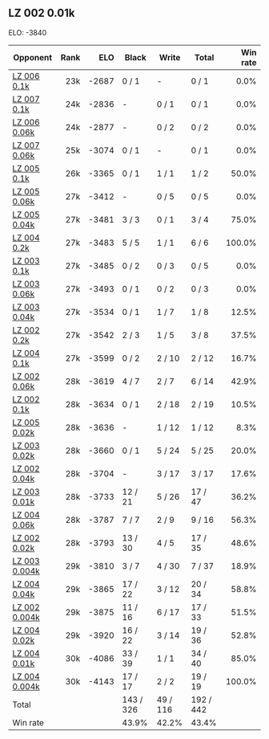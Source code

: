## LZ 002 0.01k ##

ELO: -3840

Opponent | Rank | ELO | Black | Write | Total | Win rate
---------|-----:|----:|-------|-------|-------|-------:
[LZ 006 0.1k](LZ%20006%200.1k.md) | 23k | -2687 | 0 / 1 | - | 0 / 1 | 0.0%
[LZ 007 0.1k](LZ%20007%200.1k.md) | 24k | -2836 | - | 0 / 1 | 0 / 1 | 0.0%
[LZ 006 0.06k](LZ%20006%200.06k.md) | 24k | -2877 | - | 0 / 2 | 0 / 2 | 0.0%
[LZ 007 0.06k](LZ%20007%200.06k.md) | 25k | -3074 | 0 / 1 | - | 0 / 1 | 0.0%
[LZ 005 0.1k](LZ%20005%200.1k.md) | 26k | -3365 | 0 / 1 | 1 / 1 | 1 / 2 | 50.0%
[LZ 005 0.06k](LZ%20005%200.06k.md) | 27k | -3412 | - | 0 / 5 | 0 / 5 | 0.0%
[LZ 005 0.04k](LZ%20005%200.04k.md) | 27k | -3481 | 3 / 3 | 0 / 1 | 3 / 4 | 75.0%
[LZ 004 0.2k](LZ%20004%200.2k.md) | 27k | -3483 | 5 / 5 | 1 / 1 | 6 / 6 | 100.0%
[LZ 003 0.1k](LZ%20003%200.1k.md) | 27k | -3485 | 0 / 2 | 0 / 3 | 0 / 5 | 0.0%
[LZ 003 0.06k](LZ%20003%200.06k.md) | 27k | -3493 | 0 / 1 | 0 / 2 | 0 / 3 | 0.0%
[LZ 003 0.04k](LZ%20003%200.04k.md) | 27k | -3534 | 0 / 1 | 1 / 7 | 1 / 8 | 12.5%
[LZ 002 0.2k](LZ%20002%200.2k.md) | 27k | -3542 | 2 / 3 | 1 / 5 | 3 / 8 | 37.5%
[LZ 004 0.1k](LZ%20004%200.1k.md) | 27k | -3599 | 0 / 2 | 2 / 10 | 2 / 12 | 16.7%
[LZ 002 0.06k](LZ%20002%200.06k.md) | 28k | -3619 | 4 / 7 | 2 / 7 | 6 / 14 | 42.9%
[LZ 002 0.1k](LZ%20002%200.1k.md) | 28k | -3634 | 0 / 1 | 2 / 18 | 2 / 19 | 10.5%
[LZ 005 0.02k](LZ%20005%200.02k.md) | 28k | -3636 | - | 1 / 12 | 1 / 12 | 8.3%
[LZ 003 0.02k](LZ%20003%200.02k.md) | 28k | -3660 | 0 / 1 | 5 / 24 | 5 / 25 | 20.0%
[LZ 002 0.04k](LZ%20002%200.04k.md) | 28k | -3704 | - | 3 / 17 | 3 / 17 | 17.6%
[LZ 003 0.01k](LZ%20003%200.01k.md) | 28k | -3733 | 12 / 21 | 5 / 26 | 17 / 47 | 36.2%
[LZ 004 0.06k](LZ%20004%200.06k.md) | 28k | -3787 | 7 / 7 | 2 / 9 | 9 / 16 | 56.3%
[LZ 002 0.02k](LZ%20002%200.02k.md) | 28k | -3793 | 13 / 30 | 4 / 5 | 17 / 35 | 48.6%
[LZ 003 0.004k](LZ%20003%200.004k.md) | 29k | -3810 | 3 / 7 | 4 / 30 | 7 / 37 | 18.9%
[LZ 004 0.04k](LZ%20004%200.04k.md) | 29k | -3865 | 17 / 22 | 3 / 12 | 20 / 34 | 58.8%
[LZ 002 0.004k](LZ%20002%200.004k.md) | 29k | -3875 | 11 / 16 | 6 / 17 | 17 / 33 | 51.5%
[LZ 004 0.02k](LZ%20004%200.02k.md) | 29k | -3920 | 16 / 22 | 3 / 14 | 19 / 36 | 52.8%
[LZ 004 0.01k](LZ%20004%200.01k.md) | 30k | -4086 | 33 / 39 | 1 / 1 | 34 / 40 | 85.0%
[LZ 004 0.004k](LZ%20004%200.004k.md) | 30k | -4143 | 17 / 17 | 2 / 2 | 19 / 19 | 100.0%
Total | | | 143 / 326 | 49 / 116 | 192 / 442 | 
Win rate| | | 43.9% | 42.2% | 43.4% | 
